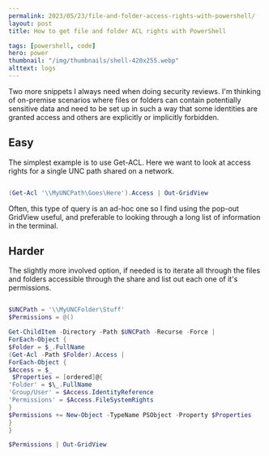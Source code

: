 ```yaml
---
permalink: 2023/05/23/file-and-folder-access-rights-with-powershell/
layout: post
title: How to get file and folder ACL rights with PowerShell

tags: [powershell, code]
hero: power
thumbnail: "/img/thumbnails/shell-420x255.webp"
alttext: logs
---
```


Two more snippets I always need when doing security reviews. I'm thinking of on-premise scenarios where files or folders can contain potentially sensitive data and need to be set up in such a way that some identities are granted access and others are explicitly or implicitly forbidden.

## Easy

The simplest example is to use Get-ACL. Here we want to look at access rights for a single UNC path shared on a network.

```powershell

(Get-Acl '\\MyUNCPath\Goes\Here').Access | Out-GridView

```

Often, this type of query is an ad-hoc one so I find using the pop-out GridView useful, and preferable to looking through a long list of information in the terminal.

## Harder

The slightly more involved option, if needed is to iterate all through the files and folders
accessible through the share and list out each one of it's permissions.

```powershell

$UNCPath = '\\MyUNCFolder\Stuff'
$Permissions = @()

Get-ChildItem -Directory -Path $UNCPath -Recurse -Force |
ForEach-Object {
$Folder = $_.FullName
(Get-Acl -Path $Folder).Access |
ForEach-Object {
$Access = $_  
 $Properties = [ordered]@{
'Folder' = $\_.FullName
'Group/User' = $Access.IdentityReference
'Permissions' = $Access.FileSystemRights
}
$Permissions += New-Object -TypeName PSObject -Property $Properties
}
}

$Permissions | Out-GridView

```
